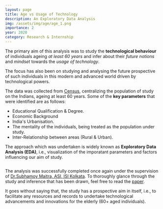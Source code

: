 ```yaml
---
layout: page
title: Age vs Usage of Technology
description: An Exploratory Data Analysis
img: /assets/img/age/age_1.png
importance: 2
year: 2020
category: Research & Internship
---
```


The primary aim of this analysis was to study the **technological behaviour** of individuals ageing *at least 60 years* and infer about their *future notions* and *mindset* towards the *usage of technology*.

The focus has also been on studying and analysing the future prospective of such individuals in this modern and advanced world driven by technological powers.

The data was collected from [Census](censusindia.gov.in), centralizing the population of study on the Indians, ageing at least 60 years. Some of the **key parameters** that were identified are as follows: 

* Educational Qualification & Degree.
* Economic Background
* India's Urbanisation.
* The mentality of the individuals, being treated as the population under study.
* Inter-Relationship between areas (Rural & Urban).

The approach which was undertaken is widely known as **Exploratory Data Analysis (EDA)**, i.e., visualization of the imporatant parameters and factors influencing our aim of study.

<div class="row justify-content-sm-center">
    <div class="col-sm-10 mt-3">
        <img class="img-fluid rounded z-depth-1" src="https://www.pewresearch.org/wp-content/uploads/2019/09/FT_19.09.03_DigitalDivideGenerations_1.png?resize=768,493" alt="" title=""/>
    </div>
</div>

The analysis was successfully completed once again under the supervision of [Dr.Subhamoy Maitra, ASI, ISI Kolkata](https://www.isical.ac.in/~subho/). To thoroughly glance through the study and inference that has been drawn, feel free to read the [paper](https://docs.google.com/document/d/1AGmEtII40x8OVZd5jrCNuJ6ZCvdQM1yN/edit?usp=sharing&ouid=102070392430420715240&rtpof=true&sd=true).

It goes without saying that, the study has a prospective aim in itself, i.e., to facilitate any resources and records to undertake technological advancements and innovations for the elderly (60+ aged individuals).
